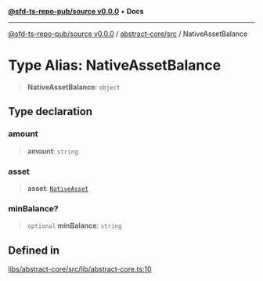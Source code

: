 [**@sfd-ts-repo-pub/source v0.0.0**](../../../README.md) • **Docs**

***

[@sfd-ts-repo-pub/source v0.0.0](../../../modules.md) / [abstract-core/src](../README.md) / NativeAssetBalance

# Type Alias: NativeAssetBalance

> **NativeAssetBalance**: `object`

## Type declaration

### amount

> **amount**: `string`

### asset

> **asset**: [`NativeAsset`](../../../crypto-assets/src/type-aliases/NativeAsset.md)

### minBalance?

> `optional` **minBalance**: `string`

## Defined in

[libs/abstract-core/src/lib/abstract-core.ts:10](https://github.com/Steadfast-Digital/sfd-ts-repo-pub/blob/0d845dfd87d2789cbb80b278a373d711dc881248/libs/abstract-core/src/lib/abstract-core.ts#L10)
